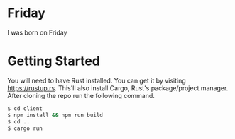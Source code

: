 # Friday
I was born on Friday
# Getting Started
You will need to have Rust installed. You can get it by visiting https://rustup.rs. This'll also install Cargo, Rust's package/project manager.
After cloning the repo run the following command.
```sh
$ cd client
$ npm install && npm run build
$ cd ..
$ cargo run
```
